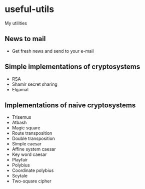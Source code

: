 # useful-utils

My utilities


## News to mail

 - Get fresh news and send to your e-mail


## Simple implementations of cryptosystems

 - RSA
 - Shamir secret sharing
 - Elgamal


## Implementations of  naive cryptosystems
 - Trisemus
 - Atbash
 - Magic square
 - Route transposition
 - Double transposition
 - Simple caesar
 - Affine system caesar
 - Key word caesar
 - Playfair
 - Polybius
 - Сoordinate polybius
 - Scytale
 - Two-square cipher